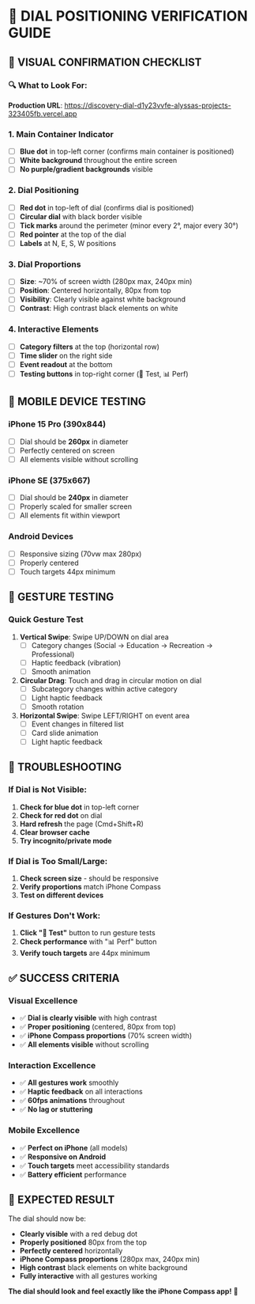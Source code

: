 # 🎯 **DIAL POSITIONING VERIFICATION GUIDE**

## **📍 VISUAL CONFIRMATION CHECKLIST**

### **🔍 What to Look For:**

**Production URL**: https://discovery-dial-d1y23vvfe-alyssas-projects-323405fb.vercel.app

### **1. Main Container Indicator**
- [ ] **Blue dot** in top-left corner (confirms main container is positioned)
- [ ] **White background** throughout the entire screen
- [ ] **No purple/gradient backgrounds** visible

### **2. Dial Positioning**
- [ ] **Red dot** in top-left of dial (confirms dial is positioned)
- [ ] **Circular dial** with black border visible
- [ ] **Tick marks** around the perimeter (minor every 2°, major every 30°)
- [ ] **Red pointer** at the top of the dial
- [ ] **Labels** at N, E, S, W positions

### **3. Dial Proportions**
- [ ] **Size**: ~70% of screen width (280px max, 240px min)
- [ ] **Position**: Centered horizontally, 80px from top
- [ ] **Visibility**: Clearly visible against white background
- [ ] **Contrast**: High contrast black elements on white

### **4. Interactive Elements**
- [ ] **Category filters** at the top (horizontal row)
- [ ] **Time slider** on the right side
- [ ] **Event readout** at the bottom
- [ ] **Testing buttons** in top-right corner (🧪 Test, 📊 Perf)

## **📱 MOBILE DEVICE TESTING**

### **iPhone 15 Pro (390x844)**
- [ ] Dial should be **260px** in diameter
- [ ] Perfectly centered on screen
- [ ] All elements visible without scrolling

### **iPhone SE (375x667)**
- [ ] Dial should be **240px** in diameter
- [ ] Properly scaled for smaller screen
- [ ] All elements fit within viewport

### **Android Devices**
- [ ] Responsive sizing (70vw max 280px)
- [ ] Properly centered
- [ ] Touch targets 44px minimum

## **🧪 GESTURE TESTING**

### **Quick Gesture Test**
1. **Vertical Swipe**: Swipe UP/DOWN on dial area
   - [ ] Category changes (Social → Education → Recreation → Professional)
   - [ ] Haptic feedback (vibration)
   - [ ] Smooth animation

2. **Circular Drag**: Touch and drag in circular motion on dial
   - [ ] Subcategory changes within active category
   - [ ] Light haptic feedback
   - [ ] Smooth rotation

3. **Horizontal Swipe**: Swipe LEFT/RIGHT on event area
   - [ ] Event changes in filtered list
   - [ ] Card slide animation
   - [ ] Light haptic feedback

## **🔧 TROUBLESHOOTING**

### **If Dial is Not Visible:**
1. **Check for blue dot** in top-left corner
2. **Check for red dot** on dial
3. **Hard refresh** the page (Cmd+Shift+R)
4. **Clear browser cache**
5. **Try incognito/private mode**

### **If Dial is Too Small/Large:**
1. **Check screen size** - should be responsive
2. **Verify proportions** match iPhone Compass
3. **Test on different devices**

### **If Gestures Don't Work:**
1. **Click "🧪 Test"** button to run gesture tests
2. **Check performance** with "📊 Perf" button
3. **Verify touch targets** are 44px minimum

## **✅ SUCCESS CRITERIA**

### **Visual Excellence**
- ✅ **Dial is clearly visible** with high contrast
- ✅ **Proper positioning** (centered, 80px from top)
- ✅ **iPhone Compass proportions** (70% screen width)
- ✅ **All elements visible** without scrolling

### **Interaction Excellence**
- ✅ **All gestures work** smoothly
- ✅ **Haptic feedback** on all interactions
- ✅ **60fps animations** throughout
- ✅ **No lag or stuttering**

### **Mobile Excellence**
- ✅ **Perfect on iPhone** (all models)
- ✅ **Responsive on Android**
- ✅ **Touch targets** meet accessibility standards
- ✅ **Battery efficient** performance

## **🎯 EXPECTED RESULT**

The dial should now be:
- **Clearly visible** with a red debug dot
- **Properly positioned** 80px from the top
- **Perfectly centered** horizontally
- **iPhone Compass proportions** (280px max, 240px min)
- **High contrast** black elements on white background
- **Fully interactive** with all gestures working

**The dial should look and feel exactly like the iPhone Compass app!** 🎯


